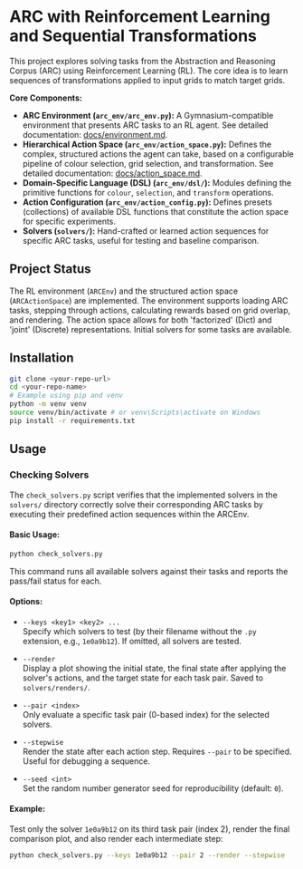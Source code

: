 # ARC with Reinforcement Learning and Sequential Transformations

This project explores solving tasks from the Abstraction and Reasoning Corpus (ARC) using Reinforcement Learning (RL). The core idea is to learn sequences of transformations applied to input grids to match target grids.

**Core Components:**

* **ARC Environment (`arc_env/arc_env.py`):** A Gymnasium-compatible environment that presents ARC tasks to an RL agent. See detailed documentation: [docs/environment.md](docs/environment.md).
* **Hierarchical Action Space (`arc_env/action_space.py`):** Defines the complex, structured actions the agent can take, based on a configurable pipeline of colour selection, grid selection, and transformation. See detailed documentation: [docs/action_space.md](docs/action_space.md).
* **Domain-Specific Language (DSL) (`arc_env/dsl/`):** Modules defining the primitive functions for `colour`, `selection`, and `transform` operations.
* **Action Configuration (`arc_env/action_config.py`):** Defines presets (collections) of available DSL functions that constitute the action space for specific experiments.
* **Solvers (`solvers/`):** Hand-crafted or learned action sequences for specific ARC tasks, useful for testing and baseline comparison.

## Project Status

The RL environment (`ARCEnv`) and the structured action space (`ARCActionSpace`) are implemented. The environment supports loading ARC tasks, stepping through actions, calculating rewards based on grid overlap, and rendering. The action space allows for both 'factorized' (Dict) and 'joint' (Discrete) representations. Initial solvers for some tasks are available.

## Installation

```bash
git clone <your-repo-url>
cd <your-repo-name>
# Example using pip and venv
python -m venv venv
source venv/bin/activate # or venv\Scripts\activate on Windows
pip install -r requirements.txt
```

## Usage

### Checking Solvers

The `check_solvers.py` script verifies that the implemented solvers in the `solvers/` directory correctly solve their corresponding ARC tasks by executing their predefined action sequences within the ARCEnv.

#### Basic Usage:

```bash
python check_solvers.py
```

This command runs all available solvers against their tasks and reports the pass/fail status for each.

#### Options:

- `--keys <key1> <key2> ...`  
  Specify which solvers to test (by their filename without the `.py` extension, e.g., `1e0a9b12`). If omitted, all solvers are tested.

- `--render`  
  Display a plot showing the initial state, the final state after applying the solver's actions, and the target state for each task pair. Saved to `solvers/renders/`.

- `--pair <index>`  
  Only evaluate a specific task pair (0-based index) for the selected solvers.

- `--stepwise`  
  Render the state after each action step. Requires `--pair` to be specified. Useful for debugging a sequence.

- `--seed <int>`  
  Set the random number generator seed for reproducibility (default: `0`).

#### Example:

Test only the solver `1e0a9b12` on its third task pair (index 2), render the final comparison plot, and also render each intermediate step:

```bash
python check_solvers.py --keys 1e0a9b12 --pair 2 --render --stepwise
```